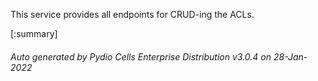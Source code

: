 






This service provides all endpoints for CRUD-ing the ACLs.

[:summary]

###### Auto generated by Pydio Cells Enterprise Distribution v3.0.4 on 28-Jan-2022

